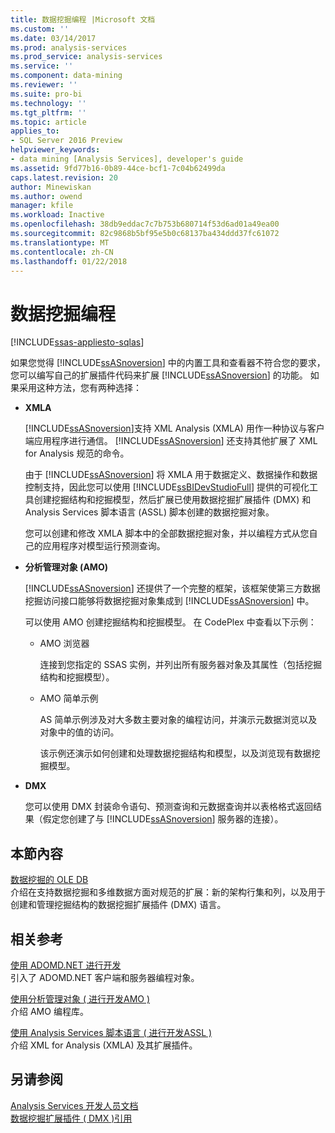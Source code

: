 ```yaml
---
title: 数据挖掘编程 |Microsoft 文档
ms.custom: ''
ms.date: 03/14/2017
ms.prod: analysis-services
ms.prod_service: analysis-services
ms.service: ''
ms.component: data-mining
ms.reviewer: ''
ms.suite: pro-bi
ms.technology: ''
ms.tgt_pltfrm: ''
ms.topic: article
applies_to:
- SQL Server 2016 Preview
helpviewer_keywords:
- data mining [Analysis Services], developer's guide
ms.assetid: 9fd77b16-0b89-44ce-bcf1-7c04b62499da
caps.latest.revision: 20
author: Minewiskan
ms.author: owend
manager: kfile
ms.workload: Inactive
ms.openlocfilehash: 38db9eddac7c7b753b680714f53d6ad01a49ea00
ms.sourcegitcommit: 82c9868b5bf95e5b0c68137ba434ddd37fc61072
ms.translationtype: MT
ms.contentlocale: zh-CN
ms.lasthandoff: 01/22/2018
---
```

# <a name="data-mining-programming"></a>数据挖掘编程
[!INCLUDE[ssas-appliesto-sqlas](../includes/ssas-appliesto-sqlas.md)]

  如果您觉得 [!INCLUDE[ssASnoversion](../includes/ssasnoversion-md.md)] 中的内置工具和查看器不符合您的要求，您可以编写自己的扩展插件代码来扩展 [!INCLUDE[ssASnoversion](../includes/ssasnoversion-md.md)] 的功能。 如果采用这种方法，您有两种选择：  
  
-   **XMLA**  
  
     [!INCLUDE[ssASnoversion](../includes/ssasnoversion-md.md)]支持 XML Analysis (XMLA) 用作一种协议与客户端应用程序进行通信。 [!INCLUDE[ssASnoversion](../includes/ssasnoversion-md.md)] 还支持其他扩展了 XML for Analysis 规范的命令。  
  
     由于 [!INCLUDE[ssASnoversion](../includes/ssasnoversion-md.md)] 将 XMLA 用于数据定义、数据操作和数据控制支持，因此您可以使用 [!INCLUDE[ssBIDevStudioFull](../includes/ssbidevstudiofull-md.md)] 提供的可视化工具创建挖掘结构和挖掘模型，然后扩展已使用数据挖掘扩展插件 (DMX) 和 Analysis Services 脚本语言 (ASSL) 脚本创建的数据挖掘对象。  
  
     您可以创建和修改 XMLA 脚本中的全部数据挖掘对象，并以编程方式从您自己的应用程序对模型运行预测查询。  
  
-   **分析管理对象 (AMO)**  
  
     [!INCLUDE[ssASnoversion](../includes/ssasnoversion-md.md)] 还提供了一个完整的框架，该框架使第三方数据挖掘访问接口能够将数据挖掘对象集成到 [!INCLUDE[ssASnoversion](../includes/ssasnoversion-md.md)] 中。  
  
     可以使用 AMO 创建挖掘结构和挖掘模型。 在 CodePlex 中查看以下示例：  
  
    -   AMO 浏览器  
  
         连接到您指定的 SSAS 实例，并列出所有服务器对象及其属性（包括挖掘结构和挖掘模型）。  
  
    -   AMO 简单示例  
  
         AS 简单示例涉及对大多数主要对象的编程访问，并演示元数据浏览以及对象中的值的访问。  
  
         该示例还演示如何创建和处理数据挖掘结构和模型，以及浏览现有数据挖掘模型。  
  
-   **DMX**  
  
     您可以使用 DMX 封装命令语句、预测查询和元数据查询并以表格格式返回结果（假定您创建了与 [!INCLUDE[ssASnoversion](../includes/ssasnoversion-md.md)] 服务器的连接）。  
  
## <a name="in-this-section"></a>本節內容  
 [数据挖掘的 OLE DB](../analysis-services/data-mining-programming-ole-db.md)  
 介绍在支持数据挖掘和多维数据方面对规范的扩展：新的架构行集和列，以及用于创建和管理挖掘结构的数据挖掘扩展插件 (DMX) 语言。  
  
## <a name="related-reference"></a>相关参考  
 [使用 ADOMD.NET 进行开发](../analysis-services/multidimensional-models/adomd-net/developing-with-adomd-net.md)  
 引入了 ADOMD.NET 客户端和服务器编程对象。  
  
 [使用分析管理对象 &#40; 进行开发AMO &#41;](../analysis-services/multidimensional-models/analysis-management-objects/developing-with-analysis-management-objects-amo.md)  
 介绍 AMO 编程库。  
  
 [使用 Analysis Services 脚本语言 &#40; 进行开发ASSL &#41;](../analysis-services/multidimensional-models/scripting-language-assl/developing-with-analysis-services-scripting-language-assl.md)  
 介绍 XML for Analysis (XMLA) 及其扩展插件。  
  
## <a name="see-also"></a>另请参阅  
 [Analysis Services 开发人员文档](../analysis-services/analysis-services-developer-documentation.md)   
 [数据挖掘扩展插件 &#40; DMX &#41;引用](../dmx/data-mining-extensions-dmx-reference.md)  
  
  
